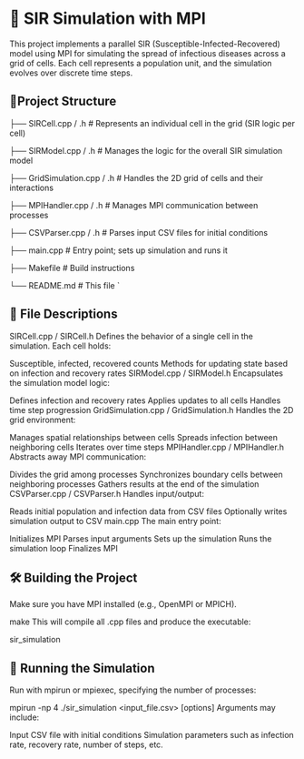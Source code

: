 # 🦠 SIR Simulation with MPI
This project implements a parallel SIR (Susceptible-Infected-Recovered) model using MPI for simulating the spread of infectious diseases across a grid of cells. Each cell represents a population unit, and the simulation evolves over discrete time steps.

## 📁Project Structure

├── SIRCell.cpp / .h         # Represents an individual cell in the grid (SIR logic per cell)

├── SIRModel.cpp / .h        # Manages the logic for the overall SIR simulation model

├── GridSimulation.cpp / .h  # Handles the 2D grid of cells and their interactions

├── MPIHandler.cpp / .h      # Manages MPI communication between processes

├── CSVParser.cpp / .h       # Parses input CSV files for initial conditions

├── main.cpp                 # Entry point; sets up simulation and runs it

├── Makefile                 # Build instructions

└── README.md                # This file
`
## 🧠 File Descriptions
SIRCell.cpp / SIRCell.h
Defines the behavior of a single cell in the simulation. Each cell holds:

Susceptible, infected, recovered counts
Methods for updating state based on infection and recovery rates
SIRModel.cpp / SIRModel.h
Encapsulates the simulation model logic:

Defines infection and recovery rates
Applies updates to all cells
Handles time step progression
GridSimulation.cpp / GridSimulation.h
Handles the 2D grid environment:

Manages spatial relationships between cells
Spreads infection between neighboring cells
Iterates over time steps
MPIHandler.cpp / MPIHandler.h
Abstracts away MPI communication:

Divides the grid among processes
Synchronizes boundary cells between neighboring processes
Gathers results at the end of the simulation
CSVParser.cpp / CSVParser.h
Handles input/output:

Reads initial population and infection data from CSV files
Optionally writes simulation output to CSV
main.cpp
The main entry point:

Initializes MPI
Parses input arguments
Sets up the simulation
Runs the simulation loop
Finalizes MPI

 ## 🛠️ Building the Project
Make sure you have MPI installed (e.g., OpenMPI or MPICH).


make
This will compile all .cpp files and produce the executable:


sir_simulation

## 🚀 Running the Simulation
Run with mpirun or mpiexec, specifying the number of processes:


mpirun -np 4 ./sir_simulation <input_file.csv> [options]
Arguments may include:

Input CSV file with initial conditions
Simulation parameters such as infection rate, recovery rate, number of steps, etc.

